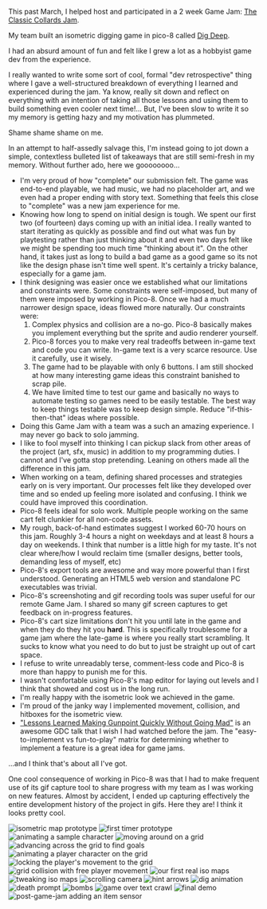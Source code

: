 This past March, I helped host and participated in a 2 week Game Jam: [The Classic Collards Jam](https://itch.io/jam/culture-bytes-classic-collards-jam).

My team built an isometric digging game in pico-8 called [Dig Deep](https://scottnm.itch.io/dig-deep).

I had an absurd amount of fun and felt like I grew a lot as a hobbyist game dev from the experience.

I really wanted to write some sort of cool, formal "dev retrospective" thing where I gave a well-structured breakdown of everything I learned and experienced during the jam. Ya know, really sit down and reflect on everything with an intention of taking all those lessons and using them to build something even cooler next time!... But, I've been slow to write it so my memory is getting hazy and my motivation has plummeted.

Shame shame shame on me.

In an attempt to half-assedly salvage this, I'm instead going to jot down a simple, contextless bulleted list of takeaways that are still semi-fresh in my memory. Without further ado, here we goooooooo...

* I'm very proud of how "complete" our submission felt. The game was end-to-end playable, we had music, we had no placeholder art, and we even had a proper ending with story text. Something that feels this close to "complete" was a new jam experience for me.
* Knowing how long to spend on initial design is tough. We spent our first two (of fourteen) days coming up with an initial idea. I really wanted to start iterating as quickly as possible and find out what was fun by playtesting rather than just thinking about it and even two days felt like we might be spending too much time "thinking about it". On the other hand, it takes just as long to build a bad game as a good game so its not like the design phase isn't time well spent. It's certainly a tricky balance, especially for a game jam.
* I think designing was easier once we established what our limitations and constraints were. Some constraints were self-imposed, but many of them were imposed by working in Pico-8. Once we had a much narrower design space, ideas flowed more naturally. Our constraints were:
    1. Complex physics and collision are a no-go. Pico-8 basically makes you implement everything but the sprite and audio renderer yourself.
    2. Pico-8 forces you to make very real tradeoffs between in-game text and code you can write. In-game text is a very scarce resource. Use it carefully, use it wisely.
    3. The game had to be playable with only 6 buttons. I am still shocked at how many interesting game ideas this constraint banished to scrap pile.
    4. We have limited time to test our game and basically no ways to automate testing so games need to be easily testable. The best way to keep things testable was to keep design simple. Reduce "if-this-then-that" ideas where possible.
* Doing this Game Jam with a team was a such an amazing experience. I may never go back to solo jamming.
* I like to fool myself into thinking I can pickup slack from other areas of the project (art, sfx, music) in addition to my programming duties. I cannot and I've gotta stop pretending. Leaning on others made all the difference in this jam.
* When working on a team, defining shared processes and strategies early on is very important. Our processes felt like they developed over time and so ended up feeling more isolated and confusing. I think we could have improved this coordination.
* Pico-8 feels ideal for solo work. Multiple people working on the same cart felt clunkier for all non-code assets.
* My rough, back-of-hand estimates suggest I worked 60-70 hours on this jam. Roughly 3-4 hours a night on weekdays and at least 8 hours a day on weekends. I think that number is a little high for my taste. It's not clear where/how I would reclaim time (smaller designs, better tools, demanding less of myself, etc)
* Pico-8's export tools are awesome and way more powerful than I first understood. Generating an HTML5 web version and standalone PC executables was trivial.
* Pico-8's screenshoting and gif recording tools was super useful for our remote Game Jam. I shared so many gif screen captures to get feedback on in-progress features.
* Pico-8's cart size limitations don't hit you until late in the game and when they do they hit you **hard**. This is specifically troublesome for a game jam where the late-game is where you really start scrambling. It sucks to know what you need to do but to just be straight up out of cart space.
* I refuse to write unreadably terse, comment-less code and Pico-8 is more than happy to punish me for this.
* I wasn't comfortable using Pico-8's map editor for laying out levels and I think that showed and cost us in the long run.
* I'm really happy with the isometric look we achieved in the game.
* I'm proud of the janky way I implemented movement, collision, and hitboxes for the isometric view.
* ["Lessons Learned Making Gunpoint Quickly Without Going Mad"](https://www.youtube.com/watch?v=aXTOUnzNo64) is an awesome GDC talk that I wish I had watched before the jam. The "easy-to-implement vs fun-to-play" matrix for determining whether to implement a feature is a great idea for game jams.

...and I think that's about all I've got.

One cool consequence of working in Pico-8 was that I had to make frequent use of its gif capture tool to share progress with my team as I was working on new features. Almost by accident, I ended up capturing effectively the entire development history of the project in gifs. Here they are! I think it looks pretty cool.

![isometric map prototype](progress_imgs/01.avif)
![first timer prototype](progress_imgs/02.gif)
![animating a sample character](progress_imgs/03.gif)
![moving around on a grid](progress_imgs/04.gif)
![advancing across the grid to find goals](progress_imgs/05.gif)
![animating a player character on the grid](progress_imgs/06.gif)
![locking the player's movement to the grid](progress_imgs/07.gif)
![grid collision with free player movement](progress_imgs/08.gif)
![our first real iso maps](progress_imgs/09.gif)
![tweaking iso maps](progress_imgs/10.gif)
![scrolling camera](progress_imgs/11.gif)
![hint arrows](progress_imgs/12.avif)
![dig animation](progress_imgs/13.gif)
![death prompt](progress_imgs/14.gif)
![bombs](progress_imgs/15.gif)
![game over text crawl](progress_imgs/16.gif)
![final demo](progress_imgs/17.gif)
![post-game-jam adding an item sensor](progress_imgs/18.gif)
